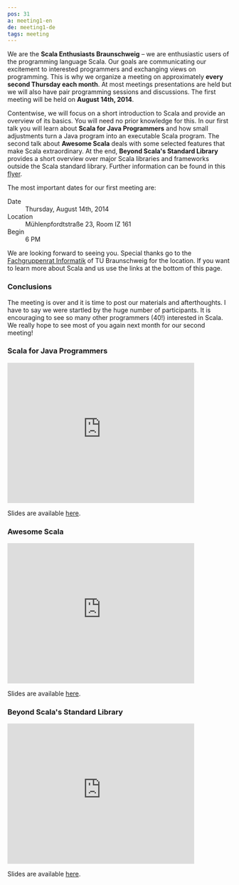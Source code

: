```yaml
---
pos: 31
a: meeting1-en
de: meeting1-de
tags: meeting
---
```


We are the **Scala Enthusiasts Braunschweig** – we are enthusiastic users of the programming language Scala.
Our goals are communicating our excitement to interested programmers and exchanging views on programming.
This is why we organize a meeting on approximately **every second Thursday each month**.
At most meetings presentations are held but we will also have pair programming sessions and discussions.
The first meeting will be held on **August 14th, 2014**.

Contentwise, we will focus on a short introduction to Scala and provide an overview of its basics.
You will need no prior knowledge for this.
In our first talk you will learn about **Scala for Java Programmers** and how small adjustments turn a Java program into an executable Scala program.
The second talk about **Awesome Scala** deals with some selected features that make Scala extraordinary.
At the end, **Beyond Scala's Standard Library** provides a short overview over major Scala libraries and frameworks outside the Scala standard library.
Further information can be found in this [flyer](http://scala-bs.de/meetings/Scala-Enthusiasts-Braunschweig-Meeting-2014-08-14.pdf).

The most important dates for our first meeting are:

<dl>
    <dt>Date</dt><dd>Thursday, August 14th, 2014</dd>
    <dt>Location</dt><dd>Mühlenpfordtstraße 23, Room IZ 161</dd>
    <dt>Begin</dt><dd>6 PM</dd>
</dl>

We are looking forward to seeing you.
Special thanks go to the [Fachgruppenrat Informatik](http://fginfo.cs.tu-bs.de) of TU Braunschweig for the location.
If you want to learn more about Scala and us use the links at the bottom of this page.


### Conclusions

The meeting is over and it is time to post our materials and afterthoughts.
I have to say we were startled by the huge number of participants.
It is encouraging to see so many other programmers (40!) interested in Scala.
We really hope to see most of you again next month for our second meeting!


### Scala for Java Programmers

<iframe width="420" height="315" src="https://www.youtube.com/embed/r69aTk6oukw" frameborder="0" allowfullscreen="allowfullscreen"></iframe>

Slides are available [here](/slides/Meeting-1-Scala-for-Java-Programmers.pdf).


### Awesome Scala

<iframe width="420" height="315" src="https://www.youtube.com/embed/RHTqcUK44uQ" frameborder="0" allowfullscreen="allowfullscreen"></iframe>

Slides are available [here](/slides/Meeting-1-Awesome-Scala.pdf).


### Beyond Scala's Standard Library

<iframe width="420" height="315" src="https://www.youtube.com/embed/Ddjxq1HfBPk" frameborder="0" allowfullscreen="allowfullscreen"></iframe>

Slides are available [here](/slides/Metting-1-Beyond-Scalas-Standard-Library.pdf).